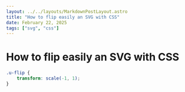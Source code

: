 ```yaml
---
layout: ../../layouts/MarkdownPostLayout.astro
title: "How to flip easily an SVG with CSS"
date: February 22, 2025
tags: ["svg", "css"]
---
```


# How to flip easily an SVG with CSS

```css
.u-flip {
	transform: scale(-1, 1);
}
```
